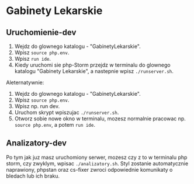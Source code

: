 # Gabinety Lekarskie

## Uruchomienie-dev

1. Wejdz do glownego katalogu - "GabinetyLekarskie".
2. Wpisz `source php.env`.
3. Wpisz `run ide`.
4. Kiedy uruchomi sie php-Storm przejdz w terminalu do glownego katalogu "Gabinety Lekarskie", a nastepnie wpisz `./runserver.sh`.

Aleternatywnie:
1. Wejdz do glownego katalogu - "GabinetyLekarskie".
2. Wpisz `source php.env`.
3. Wpisz np. run dev.
4. Uruchom skrypt wpiszujac `./runserver.sh`.
5. Otworz sobie nowe okno w terminalu, mozesz normalnie pracowac np. `source php.env`, a potem `run ide`.

## Analizatory-dev
Po tym jak juz masz uruchomiony serwer, mozesz czy z to w terminalu php storm, czy zwyklym, wpisac `./analizatory.sh`. Styl zostanie automatycznie naprawiony, phpstan oraz cs-fixer zwroci odpowiednie komunikaty o bledach lub ich braku.
